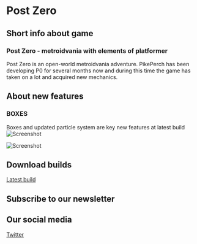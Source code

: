<html><head>
<!-- Google Tag Manager -->
<script>(function(w,d,s,l,i){w[l]=w[l]||[];w[l].push({'gtm.start':
new Date().getTime(),event:'gtm.js'});var f=d.getElementsByTagName(s)[0],
j=d.createElement(s),dl=l!='dataLayer'?'&l='+l:'';j.async=true;j.src=
'https://www.googletagmanager.com/gtm.js?id='+i+dl;f.parentNode.insertBefore(j,f);
})(window,document,'script','dataLayer','GTM-PJ9DT2C');</script>
<!-- End Google Tag Manager -->
<title>Post Zero - pikeperchgs</title>
<link rel="stylesheet" type="text/css" href="accets/sys/css/style.scss">
</head></html>
<body>
<!-- Google Tag Manager (noscript) -->
<noscript><iframe src="https://www.googletagmanager.com/ns.html?id=GTM-PJ9DT2C"
height="0" width="0" style="display:none;visibility:hidden"></iframe></noscript>
<!-- End Google Tag Manager (noscript) -->
</body>

# Post Zero

## Short info about game

### Post Zero - metroidvania with elements of platformer

Post Zero is an open-world metroidvania adventure.
PikePerch has been developing P0 for several months now and during this time the game has taken on a lot and acquired new mechanics.

## About new features

### BOXES

Boxes and updated particle system are key new features at latest build
![Screenshot](https://postzero.ga/accets/arts/29.01.2021/boxes2.webp)

![Screenshot](https://postzero.ga/accets/arts/29.01.2021/Gameplay2.webp)


## Download builds

[Latest build](https://postzero.ga/accets/Builds/LastBuildPub/PostZeroLatest.zip)

## Subscribe to our newsletter 
<!-- SubFormScr -->
<script src="//web.webformscr.com/apps/fc3/build/loader.js" sp-form-id="62f228c7347a02cb854c06ea84e5f4dfa0294926728b208a8d24f2b81eacf519"></script>
<!-- /SubFormScr -->

## Our social media
[Twitter](https://twitter.com/pikeperchgs)


<script type="text/javascript" src="accets/sys/js/jquery-3.5.1.js"></script>
